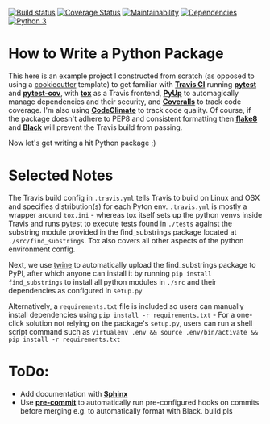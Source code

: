 [![Build status](https://travis-ci.org/IliaZenkov/TravisCI_pytest_tox_project.svg?branch=master)](https://travis-ci.org/github/IliaZenkov/TravisCI_pytest_tox_project)
[![Coverage Status](https://coveralls.io/repos/github/IliaZenkov/TravisCI_pytest_tox_project/badge.svg?branch=master)](https://coveralls.io/github/IliaZenkov/TravisCI_pytest_tox_project?branch=master)
[![Maintainability](https://api.codeclimate.com/v1/badges/b1345430b01dfb5ca59d/maintainability)](https://codeclimate.com/github/IliaZenkov/TravisCI_pytest_tox_project/maintainability)
[![Dependencies](https://pyup.io/repos/github/IliaZenkov/TravisCI_pytest_tox_project/shield.svg)](https://pyup.io/repos/github/IliaZenkov/TravisCI_pytest_tox_project/)
[![Python 3](https://pyup.io/repos/github/IliaZenkov/TravisCI_pytest_tox_project/python-3-shield.svg)](https://pyup.io/repos/github/IliaZenkov/TravisCI_pytest_tox_project/)





# How to Write a Python Package
This here is an example project I constructed from scratch (as opposed to using a [cookiecutter](https://github.com/cookiecutter/cookiecutter) template) to get familiar with [**Travis CI**](https://travis-ci.org/) running [**pytest**](https://docs.pytest.org/en/stable/contents.html) and [**pytest-cov**](https://pypi.org/project/pytest-cov/), with [**tox**](https://tox.readthedocs.io/en/latest/) as a Travis frontend, [**PyUp**](https://pyup.io/) to automagically manage dependencies and their security, and [**Coveralls**](https://pypi.org/project/coveralls/) to track code coverage. I'm also using [**CodeClimate**](https://codeclimate.com/) to track code quality. Of course, if the package doesn't adhere to PEP8 and consistent formatting then [**flake8**](https://pypi.org/project/flake8/) and [**Black**](https://pypi.org/project/black/) will prevent the Travis build from passing.

Now let's get writing a hit Python package ;)

# Selected Notes 
The Travis build config in ```.travis.yml``` tells Travis to build on Linux and OSX and specifies distribution(s) for each Pyton env. ```.travis.yml``` is mostly a wrapper around ```tox.ini``` - whereas tox itself sets up the python venvs inside Travis and runs pytest to execute tests found in ```./tests``` against the substring module provided in the find_substrings package located at ```./src/find_substrings```. Tox also covers all other aspects of the python environment config. 
 
Next, we use [twine](https://pypi.org/project/twine/) to automatically upload the find_substrings package to PyPI, after which anyone can install it by running ```pip install find_substrings``` to install all python modules in ```./src``` and their dependencies as configured in ```setup.py```

Alternatively, a ```requirements.txt``` file is included so users can manually install dependencies using ```pip install -r requirements.txt``` - For a one-click solution not relying on the package's ```setup.py```, users can run a shell script command such as  ```virtualenv .env && source .env/bin/activate && pip install -r requirements.txt```

# ToDo:  
- Add documentation with [**Sphinx**](https://www.sphinx-doc.org/en/master/)
- Use [**pre-commit**](https://pre-commit.com/) to automatically run pre-configured hooks on commits before merging e.g. to automatically format with Black.
build pls


